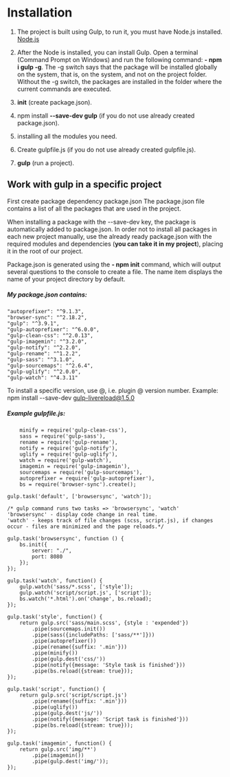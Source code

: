 # Installation

1. The project is built using Gulp, to run it, you must have Node.js installed.
[Node.js](https://nodejs.org/en/)

2. After the Node is installed, you can install Gulp. Open a terminal (Command Prompt on Windows) and run the following command: **- npm i gulp -g**. The -g switch says that the package will be installed globally on the system, that is, on the system, and not on the project folder. Without the -g switch, the packages are installed in the folder where the current commands are executed.

3. **init** (create package.json).

4. npm install **--save-dev gulp** (if you do not use already created package.json).

5. installing all the modules you need.

6. Create gulpfile.js (if you do not use already created gulpfile.js).

7. **gulp** (run a project).



## Work with gulp in a specific project

First create package dependency package.json
The package.json file contains a list of all the packages that are used in the project.

When installing a package with the --save-dev key, the package is automatically added to package.json. In order not to install all packages in each new project manually, use the already ready package.json with the required modules and dependencies (**you can take it in my project**), placing it in the root of our project.

Package.json is generated using the **- npm init** command, which will output several questions to the console to create a file.
The name item displays the name of your project directory by default.


##### My package.json contains:

    "autoprefixer": "^9.1.3",
    "browser-sync": "^2.18.2",
    "gulp": "^3.9.1",
    "gulp-autoprefixer": "^6.0.0",
    "gulp-clean-css": "^2.0.13",
    "gulp-imagemin": "^3.2.0",
    "gulp-notify": "^2.2.0",
    "gulp-rename": "^1.2.2",
    "gulp-sass": "^3.1.0",
    "gulp-sourcemaps": "^2.6.4",
    "gulp-uglify": "^2.0.0",
    "gulp-watch": "^4.3.11"
    
    
To install a specific version, use @, i.e. plugin @ version number. Example:
npm install --save-dev gulp-livereload@1.5.0

##### Example gulpfile.js:

```var gulp = require('gulp'),
    minify = require('gulp-clean-css'),
    sass = require('gulp-sass'),
    rename = require('gulp-rename'),
    notify = require('gulp-notify'),
    uglify = require('gulp-uglify'),
    watch = require('gulp-watch'),
    imagemin = require('gulp-imagemin'),
    sourcemaps = require('gulp-sourcemaps'),
    autoprefixer = require('gulp-autoprefixer'),
    bs = require('browser-sync').create();

gulp.task('default', ['browsersync', 'watch']);

/* gulp command runs two tasks => 'browsersync', 'watch'
'browsersync' - display code change in real time.
'watch' - keeps track of file changes (scss, script.js), if changes occur - files are minimized and the page reloads.*/

gulp.task('browsersync', function () {
    bs.init({
        server: "./",
        port: 8080
    });
});

gulp.task('watch', function() {
    gulp.watch('sass/*.scss', ['style']);
    gulp.watch('script/script.js', ['script']);
    bs.watch('*.html').on('change', bs.reload);
});

gulp.task('style', function() {
    return gulp.src('sass/main.scss', {style : 'expended'})
        .pipe(sourcemaps.init())
        .pipe(sass({includePaths: ['sass/**']}))
        .pipe(autoprefixer())
        .pipe(rename({suffix: '.min'}))
        .pipe(minify())
        .pipe(gulp.dest('css/'))
        .pipe(notify({message: 'Style task is finished'}))
        .pipe(bs.reload({stream: true}));
});

gulp.task('script', function() {
    return gulp.src('script/script.js')
        .pipe(rename({suffix: '.min'}))
        .pipe(uglify())
        .pipe(gulp.dest('js/'))
        .pipe(notify({message: 'Script task is finished'}))
        .pipe(bs.reload({stream: true}));
});

gulp.task('imagemin', function() {
    return gulp.src('img/**')
        .pipe(imagemin())
        .pipe(gulp.dest('img/'));
});
```
